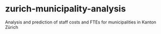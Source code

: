 # zurich-municipality-analysis
Analysis and prediction of staff costs and FTEs for municipalities in Kanton Zürich
